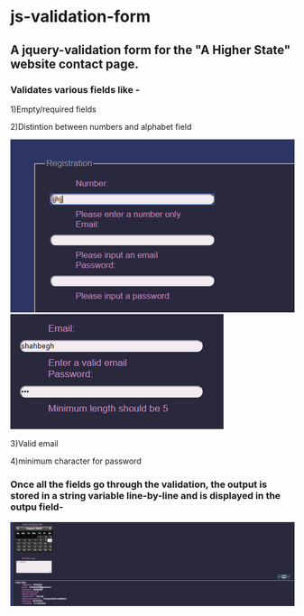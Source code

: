 # js-validation-form

## A jquery-validation form for the "A Higher State" website contact page.

### Validates various fields like -
1)Empty/required fields

2)Distintion between numbers and alphabet field

<img src="images/val1.PNG">
<img src="images/val2.PNG">


3)Valid email

4)minimum character for password


### Once all the fields go through the validation, the output is stored in a string variable line-by-line and is displayed in the outpu field-

<img src="images/output.PNG">
